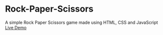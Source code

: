 # Rock-Paper-Scissors
A simple Rock Paper Scissors game made using HTML, CSS and JavaScript\
[Live Demo](https://rohanjhaldiyal.github.io/Rock-Paper-Scissors/)

